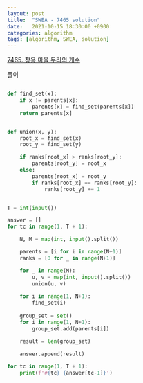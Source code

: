 ```yaml
---
layout: post
title:  "SWEA - 7465 solution"
date:   2021-10-15 18:30:00 +0900
categories: algorithm
tags: [algorithm, SWEA, solution]
---
```

[7465. 창용 마을 무리의 개수](https://swexpertacademy.com/main/code/problem/problemDetail.do?contestProbId=AWngfZVa9XwDFAQU&categoryId=AWngfZVa9XwDFAQU&categoryType=CODE&problemTitle=7465&orderBy=FIRST_REG_DATETIME&selectCodeLang=ALL&select-1=&pageSize=10&pageIndex=1)

풀이

```python

def find_set(x):
    if x != parents[x]:
        parents[x] = find_set(parents[x])
    return parents[x]


def union(x, y):
    root_x = find_set(x)
    root_y = find_set(y)

    if ranks[root_x] > ranks[root_y]:
        parents[root_y] = root_x
    else:
        parents[root_x] = root_y
        if ranks[root_x] == ranks[root_y]:
            ranks[root_y] += 1


T = int(input())

answer = []
for tc in range(1, T + 1):

    N, M = map(int, input().split())

    parents = [i for i in range(N+1)]
    ranks = [0 for _ in range(N+1)]

    for _ in range(M):
        u, v = map(int, input().split())
        union(u, v)
    
    for i in range(1, N+1):
        find_set(i)
    
    group_set = set()
    for i in range(1, N+1):
        group_set.add(parents[i])

    result = len(group_set)
    
    answer.append(result)

for tc in range(1, T + 1):
    print(f'#{tc} {answer[tc-1]}')

```

